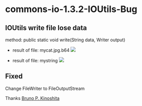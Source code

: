 # commons-io-1.3.2-IOUtils-Bug
## IOUtils write file lose data 
method: public static void write(String data, Writer output)

- result of file: mycat.jpg.b64
![](http://static.tuzhihao.com//1514115829.png?imageMogr2/thumbnail/!100p)

- result of file: mystring
![](http://static.tuzhihao.com//1514115874.png?imageMogr2/thumbnail/!100p)

## Fixed
Change FileWriter to FileOutputStream

Thanks [Bruno P. Kinoshita](https://github.com/kinow)
